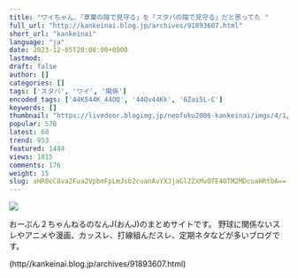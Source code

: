 ```yaml
---
title: "ワイちゃん、「草葉の陰で見守る」を「スタバの陰で見守る」だと思ってた "
full_url: "http://kankeinai.blog.jp/archives/91893607.html"
short_url: "kankeinai"
language: "ja"
date: 2023-12-05T20:08:00+0900
lastmod: 
draft: false
author: []
categories: []
tags: ['スタバ', 'ワイ', '関係']
encoded_tags: ['44K544K_44OQ', '44Ov44Kk', '6Zai5L-C']
keywords: []
thumbnail: "https://livedoor.blogimg.jp/neofuku2006-kankeinai/imgs/4/1/41482e52-s.jpg"
popular: 578
latest: 68
trend: 953
featured: 1484
views: 1015
comments: 176
weight: 15
slug: aHR0cC8va2Fua2VpbmFpLmJsb2cuanAvYXJjaGl2ZXMvOTE4OTM2MDcuaHRtbA==
---
```


![](https://livedoor.blogimg.jp/neofuku2006-kankeinai/imgs/4/1/41482e52-s.jpg)

<div> <p id='blog-description'>おーぷん２ちゃんねるのなんJ(おんJ)のまとめサイトです。 野球に関係ないスレやアニメや漫画、カッスレ、打線組んだスレ、定期ネタなどが多いブログです。</p> </div>

(http//kankeinai.blog.jp/archives/91893607.html)
